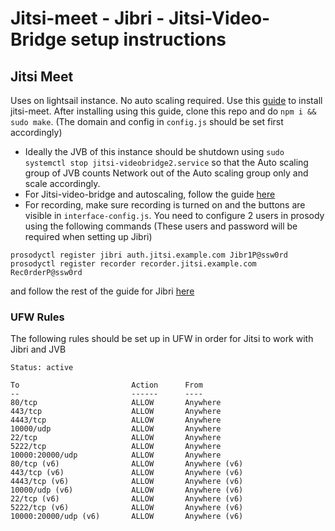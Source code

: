 # Jitsi-meet - Jibri - Jitsi-Video-Bridge setup instructions

## Jitsi Meet

Uses on lightsail instance. No auto scaling required.
Use this [guide](https://jitsi.github.io/handbook/docs/devops-guide/devops-guide-quickstart) to install jitsi-meet. After installing using this guide, clone this repo and do `npm i && sudo make`. (The domain and config in `config.js` should be set first accordingly)

- Ideally the JVB of this instance should be shutdown using `sudo systemctl stop jitsi-videobridge2.service` so that the Auto scaling group of JVB counts Network out of the Auto scaling group only and scale accordingly.
- For Jitsi-video-bridge and autoscaling, follow the guide [here](https://github.com/surepassio/jvb-essentials)
- For recording, make sure recording is turned on and the buttons are visible in `interface-config.js`. You need to configure 2 users in prosody using the following commands (These users and password will be required when setting up Jibri)
```
prosodyctl register jibri auth.jitsi.example.com Jibr1P@ssw0rd
prosodyctl register recorder recorder.jitsi.example.com Rec0rderP@ssw0rd
```

and follow the rest of the guide for Jibri [here](https://github.com/surepassio/jibri-essentials/edit/master/README.md)


### UFW Rules

The following rules should be set up in UFW in order for Jitsi to work with Jibri and JVB

```
Status: active

To                         Action      From
--                         ------      ----
80/tcp                     ALLOW       Anywhere                  
443/tcp                    ALLOW       Anywhere                  
4443/tcp                   ALLOW       Anywhere                  
10000/udp                  ALLOW       Anywhere                  
22/tcp                     ALLOW       Anywhere                  
5222/tcp                   ALLOW       Anywhere                  
10000:20000/udp            ALLOW       Anywhere                  
80/tcp (v6)                ALLOW       Anywhere (v6)             
443/tcp (v6)               ALLOW       Anywhere (v6)             
4443/tcp (v6)              ALLOW       Anywhere (v6)             
10000/udp (v6)             ALLOW       Anywhere (v6)             
22/tcp (v6)                ALLOW       Anywhere (v6)             
5222/tcp (v6)              ALLOW       Anywhere (v6)             
10000:20000/udp (v6)       ALLOW       Anywhere (v6)   
```
